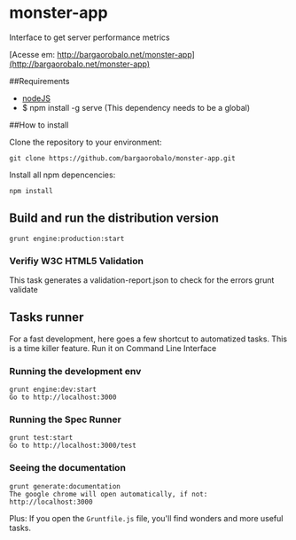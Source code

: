 monster-app
===========
Interface to get server performance metrics

[Acesse em: http://bargaorobalo.net/monster-app](http://bargaorobalo.net/monster-app)

##Requirements
* [nodeJS](http://nodejs.org/)
* $ npm install -g serve (This dependency needs to be a global)

##How to install

Clone the repository to your environment:

    git clone https://github.com/bargaorobalo/monster-app.git

Install all npm depencencies:

    npm install


## Build and run the distribution version
    grunt engine:production:start

### Verifiy W3C HTML5 Validation
This task generates a validation-report.json to check for the errors
    grunt validate


## Tasks runner
For a fast development, here goes a few shortcut to automatized tasks. This is a time killer feature. Run it on Command Line Interface

### Running the development env
    grunt engine:dev:start
    Go to http://localhost:3000

### Running the Spec Runner
    grunt test:start
    Go to http://localhost:3000/test

### Seeing the documentation
    grunt generate:documentation
    The google chrome will open automatically, if not: http://localhost:3000


Plus: If you open the `Gruntfile.js` file, you'll find wonders and more useful tasks.

